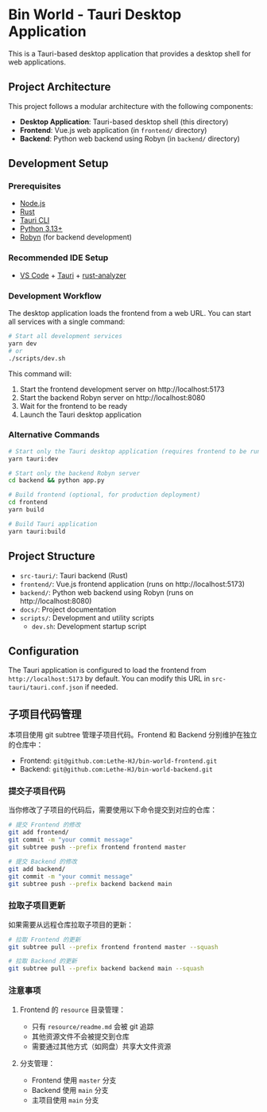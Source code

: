# Bin World - Tauri Desktop Application

This is a Tauri-based desktop application that provides a desktop shell for web applications.

## Project Architecture

This project follows a modular architecture with the following components:

- **Desktop Application**: Tauri-based desktop shell (this directory)
- **Frontend**: Vue.js web application (in `frontend/` directory)
- **Backend**: Python web backend using Robyn (in `backend/` directory)

## Development Setup

### Prerequisites

- [Node.js](https://nodejs.org/)
- [Rust](https://rustup.rs/)
- [Tauri CLI](https://tauri.app/v1/guides/getting-started/setup/)
- [Python 3.13+](https://www.python.org/)
- [Robyn](https://robyn.tech/) (for backend development)

### Recommended IDE Setup

- [VS Code](https://code.visualstudio.com/) + [Tauri](https://marketplace.visualstudio.com/items?itemName=tauri-apps.tauri-vscode) + [rust-analyzer](https://marketplace.visualstudio.com/items?itemName=rust-lang.rust-analyzer)

### Development Workflow

The desktop application loads the frontend from a web URL. You can start all services with a single command:

```bash
# Start all development services
yarn dev
# or
./scripts/dev.sh
```

This command will:
1. Start the frontend development server on http://localhost:5173
2. Start the backend Robyn server on http://localhost:8080
3. Wait for the frontend to be ready
4. Launch the Tauri desktop application

### Alternative Commands

```bash
# Start only the Tauri desktop application (requires frontend to be running)
yarn tauri:dev

# Start only the backend Robyn server
cd backend && python app.py

# Build frontend (optional, for production deployment)
cd frontend
yarn build

# Build Tauri application
yarn tauri:build
```

## Project Structure

- `src-tauri/`: Tauri backend (Rust)
- `frontend/`: Vue.js frontend application (runs on http://localhost:5173)
- `backend/`: Python web backend using Robyn (runs on http://localhost:8080)
- `docs/`: Project documentation
- `scripts/`: Development and utility scripts
  - `dev.sh`: Development startup script

## Configuration

The Tauri application is configured to load the frontend from `http://localhost:5173` by default. You can modify this URL in `src-tauri/tauri.conf.json` if needed.

## 子项目代码管理

本项目使用 git subtree 管理子项目代码。Frontend 和 Backend 分别维护在独立的仓库中：

- Frontend: `git@github.com:Lethe-HJ/bin-world-frontend.git`
- Backend: `git@github.com:Lethe-HJ/bin-world-backend.git`

### 提交子项目代码

当你修改了子项目的代码后，需要使用以下命令提交到对应的仓库：

```bash
# 提交 Frontend 的修改
git add frontend/
git commit -m "your commit message"
git subtree push --prefix frontend frontend master

# 提交 Backend 的修改
git add backend/
git commit -m "your commit message"
git subtree push --prefix backend backend main
```

### 拉取子项目更新

如果需要从远程仓库拉取子项目的更新：

```bash
# 拉取 Frontend 的更新
git subtree pull --prefix frontend frontend master --squash

# 拉取 Backend 的更新
git subtree pull --prefix backend backend main --squash
```

### 注意事项

1. Frontend 的 `resource` 目录管理：
   - 只有 `resource/readme.md` 会被 git 追踪
   - 其他资源文件不会被提交到仓库
   - 需要通过其他方式（如网盘）共享大文件资源

2. 分支管理：
   - Frontend 使用 `master` 分支
   - Backend 使用 `main` 分支
   - 主项目使用 `main` 分支
